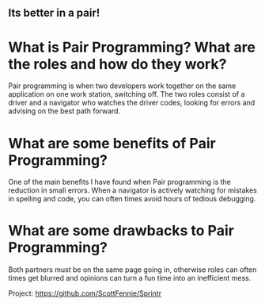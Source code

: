 ## Its better in a pair!

# What is Pair Programming? What are the roles and how do they work?

Pair programming is when two developers work together on the same application on one work station, switching off. The two roles consist of a driver and a navigator who watches the driver codes, looking for errors and advising on the best path forward.

# What are some benefits of Pair Programming?

One of the main benefits I have found when Pair programming is the reduction in small errors. When a navigator is actively watching for mistakes in spelling and code, you can often times avoid hours of tedious debugging.

# What are some drawbacks to Pair Programming?

Both partners must be on the same page going in, otherwise roles can often times get blurred and opinions can turn a fun time into an inefficient mess.

Project: https://github.com/ScottFennie/Sprintr